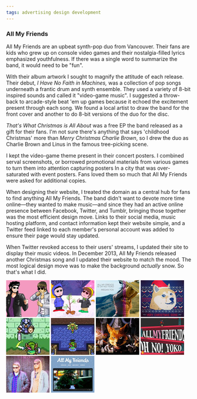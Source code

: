 ```yaml
---
tags: advertising design development
---
```


<article>
<section>
<h1>All My Friends</h1>
<p>All My Friends are an upbeat synth-pop duo from Vancouver. Their fans are kids who grew up on console video games and their nostalgia-filled lyrics emphasized youthfulness. If there was a single word to summarize the band, it would need to be "fun".</p>
<p>With their album artwork I sought to magnify the attitude of each release. Their debut, <em>I Have No Faith in Machines,</em> was a collection of pop songs underneath a frantic drum and synth ensemble. They used a variety of 8-bit inspired sounds and called it "video-game music". I suggested a throw-back to arcade-style beat 'em up games because it echoed the excitement present through each song. We found a local artist to draw the band for the front cover and another to do 8-bit versions of the duo for the disc.</p>
<p><em>That's What Christmas is All About</em> was a free EP the band released as a gift for their fans. I'm not sure there's anything that says 'childhood Christmas' more than <em>Merry Christmas Charlie Brown</em>, so I drew the duo as Charlie Brown and Linus in the famous tree-picking scene.</p>
<p>I kept the video-game theme present in their concert posters. I combined serval screenshots, or borrowed promotional materials from various games to turn them into attention capturing posters In a city that was over-saturated with event posters. Fans loved them so much that All My Friends were asked for additional copies.</p>
<p>When designing their website, I treated the domain as a central hub for fans to find anything All My Friends. The band didn't want to devote more time online&mdash;they wanted to make music&mdash;and since they had an active online presence between Facebook, Twitter, and Tumblr, bringing those together was the most efficient design move. Links to their social media, music hosting platform, and contact information kept their website simple, and a Twitter feed linked to each member's personal account was added to ensure their page would stay updated.</p>
<p>When Twitter revoked access to their users' streams, I updated their site to display their music videos. In December 2013, All My Friends released another Christmas song and I updated their website to match the mood. The most logical design move was to make the background <em>actually</em> snow. So that's what I did.</p>
</section>
<aside><div class="left">
<a href="images/AMF2.jpg" class="fancybox" title="I Have No Faith in Machines EP" rel="AMF"><img src="images/AMF2-thumb.jpg" width="118" height="100"></a>
<a href="images/AMF3.jpg" class="fancybox" title="That's What Christmas is All About EP" rel="AMF"><img src="images/AMF3-thumb.jpg" width="118" height="100"></a>
<a href="images/AMF4.jpg" class="fancybox" title="Megan Fox Single" rel="AMF"><img src="images/AMF4-thumb.jpg" width="118" height="100"></a>
<a href="images/AMF10.jpg" class="fancybox" title="Very Christmas Song Single" rel="AMF"><img src="images/AMF10-thumb.jpg" width="118" height="100"></a>
<a href="images/AMF8.jpg" class="fancybox" title="All My Friends Concert Poster" rel="AMF"><img src="images/AMF8-thumb.jpg" width="118" height="100"></a>
<a href="images/AMF7.jpg" class="fancybox" title="All My Friends Concert Poster" rel="AMF"><img src="images/AMF7-thumb.jpg" width="118" height="100"></a>
<a href="images/AMF6.jpg" class="fancybox" title="All My Friends Concert Poster" rel="AMF"><img src="images/AMF6-thumb.jpg" width="118" height="100"></a>
<a href="images/AMF5.jpg" class="fancybox" title="All My Friends Concert Poster" rel="AMF"><img src="images/AMF5-thumb.jpg" width="118" height="100"></a>
<a href="images/AMF1.jpg" class="fancybox" title="allmyfriendsmusic.com" rel="AMF"><img src="images/AMF1-thumb.jpg" width="118" height="100"></a>
<a href="images/AMF9.jpg" class="fancybox" title="allmyfriends.ca Christmas-themed website" rel="AMF"><img src="images/AMF9-thumb.jpg" width="118" height="100"></a>
</div></aside>
</article>
<div class="clear"></div>
